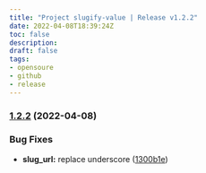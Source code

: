 ```yaml
---
title: "Project slugify-value | Release v1.2.2"
date: 2022-04-08T18:39:24Z
toc: false
description: 
draft: false
tags:
- opensoure
- github
- release
---
```

### [1.2.2](https://github.com/rlespinasse/slugify-value/compare/v1.2.1...v1.2.2) (2022-04-08)


### Bug Fixes

* **slug_url:** replace underscore ([1300b1e](https://github.com/rlespinasse/slugify-value/commit/1300b1ecaf4a9efa191a03a7079efde68aab3086))




